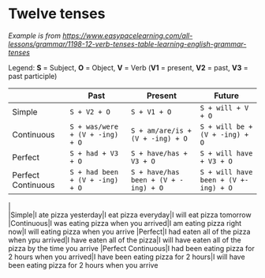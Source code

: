 # Twelve tenses
*Example is from https://www.easypacelearning.com/all-lessons/grammar/1198-12-verb-tenses-table-learning-english-grammar-tenses*

Legend: **S** = Subject, **O** = Object, **V** = Verb (**V1** = present, **V2** = past, **V3** = past participle)

||Past|Present|Future
|-|-|-|-
|Simple|`S + V2 + O`|`S + V1 + O`|`S + will + V + O`
|Continuous|`S + was/were + (V + -ing) + O`|`S + am/are/is + (V + -ing) + O`|`S + will be + (V + -ing) + O`
|Perfect|`S + had + V3 + O`|`S + have/has + V3 + O`|`S + will have + V3 + O`
|Perfect Continuous|`S + had been + (V + -ing) + O`|`S + have/has been + (V + -ing) + O`|`S + will have been + (V +-ing) + O`
|  
|Simple|I ate pizza yesterday|I eat pizza everyday|I will eat pizza tomorrow
|Continuous|I was eating pizza when you arrived|I am eating pizza right now|I will eating pizza when you arrive
|Perfect|I had eaten all of the pizza when ypu arrived|I have eaten all of the pizza|I will have eaten all of the pizza by the time you arrive
|Perfect Continuous|I had been eating pizza for 2 hours when you arrived|I have been eating pizza for 2 hours|I will have been eating pizza for 2 hours when you arrive
